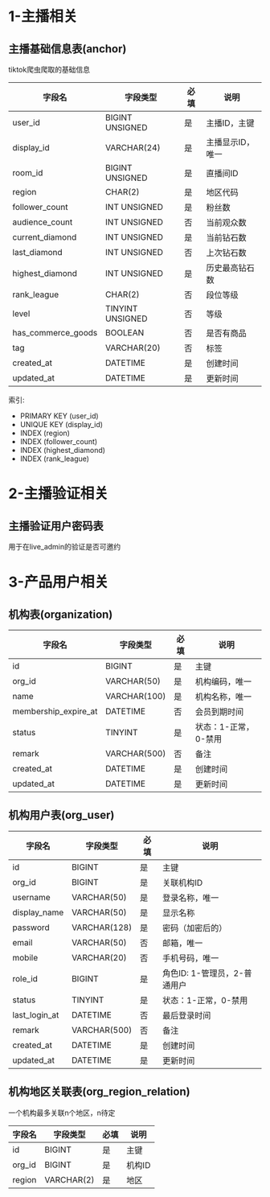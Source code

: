 # 1-主播相关

## 主播基础信息表(anchor)

tiktok爬虫爬取的基础信息

| 字段名             | 字段类型         | 必填 | 说明             |
| ------------------ | ---------------- | ---- | ---------------- |
| user_id            | BIGINT UNSIGNED  | 是   | 主播ID，主键     |
| display_id         | VARCHAR(24)      | 是   | 主播显示ID，唯一 |
| room_id            | BIGINT UNSIGNED  | 是   | 直播间ID         |
| region             | CHAR(2)          | 是   | 地区代码         |
| follower_count     | INT UNSIGNED     | 是   | 粉丝数           |
| audience_count     | INT UNSIGNED     | 否   | 当前观众数       |
| current_diamond    | INT UNSIGNED     | 是   | 当前钻石数       |
| last_diamond       | INT UNSIGNED     | 否   | 上次钻石数       |
| highest_diamond    | INT UNSIGNED     | 是   | 历史最高钻石数   |
| rank_league        | CHAR(2)          | 否   | 段位等级         |
| level              | TINYINT UNSIGNED | 否   | 等级             |
| has_commerce_goods | BOOLEAN          | 否   | 是否有商品       |
| tag                | VARCHAR(20)      | 否   | 标签             |
| created_at         | DATETIME         | 是   | 创建时间         |
| updated_at         | DATETIME         | 是   | 更新时间         |

索引:

- PRIMARY KEY (user_id)
- UNIQUE KEY (display_id)
- INDEX (region)
- INDEX (follower_count)
- INDEX (highest_diamond)
- INDEX (rank_league)

# 2-主播验证相关

## 主播验证用户密码表

用于在live_admin的验证是否可邀约

# 3-产品用户相关

## 机构表(organization)

| 字段名               | 字段类型     | 必填 | 说明                 |
| -------------------- | ------------ | ---- | -------------------- |
| id                   | BIGINT       | 是   | 主键                 |
| org_id               | VARCHAR(50)  | 是   | 机构编码，唯一       |
| name                 | VARCHAR(100) | 是   | 机构名称，唯一       |
| membership_expire_at | DATETIME     | 否   | 会员到期时间         |
| status               | TINYINT      | 是   | 状态：1-正常，0-禁用 |
| remark               | VARCHAR(500) | 否   | 备注                 |
| created_at           | DATETIME     | 是   | 创建时间             |
| updated_at           | DATETIME     | 是   | 更新时间             |

## 机构用户表(org_user)

| 字段名        | 字段类型     | 必填 | 说明                         |
| ------------- | ------------ | ---- | ---------------------------- |
| id            | BIGINT       | 是   | 主键                         |
| org_id        | BIGINT       | 是   | 关联机构ID                   |
| username      | VARCHAR(50)  | 是   | 登录名称，唯一               |
| display_name  | VARCHAR(50)  | 是   | 显示名称                     |
| password      | VARCHAR(128) | 是   | 密码（加密后的）             |
| email         | VARCHAR(50)  | 否   | 邮箱，唯一                   |
| mobile        | VARCHAR(20)  | 否   | 手机号码，唯一               |
| role_id       | BIGINT       | 是   | 角色ID: 1-管理员，2-普通用户 |
| status        | TINYINT      | 是   | 状态：1-正常，0-禁用         |
| last_login_at | DATETIME     | 否   | 最后登录时间                 |
| remark        | VARCHAR(500) | 否   | 备注                         |
| created_at    | DATETIME     | 是   | 创建时间                     |
| updated_at    | DATETIME     | 是   | 更新时间                     |

## 机构地区关联表(org_region_relation)

一个机构最多关联n个地区，n待定

| 字段名 | 字段类型   | 必填 | 说明   |
| ------ | ---------- | ---- | ------ |
| id     | BIGINT     | 是   | 主键   |
| org_id | BIGINT     | 是   | 机构ID |
| region | VARCHAR(2) | 是   | 地区   |
